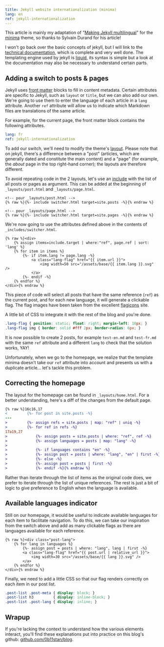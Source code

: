 ```yaml
---
title: Jekyll website internationalization (minima)
lang: en
ref: jekyll-internationalization
---
```


This article is mainly my adaptation of "[Making Jekyll multilingual](https://sylvaindurand.org/making-jekyll-multilingual/)" for the [minima](https://github.com/jekyll/minima) theme, so thanks to Sylvain Durand for his article!

I won't go back over the basic concepts of jekyll, but I will link to the [technical documentation](https://jekyllrb.com/docs/), which is complete and very well done.
The templating engine used by jekyll is [liquid](https://github.com/Shopify/liquid), its syntax is simple but a look at the documentation may also be necessary to understand certain parts.

## Adding a switch to posts & pages

Jekyll uses [front matter](https://jekyllrb.com/docs/front-matter/) blocks to fill in content metadata.
Certain attributes are specific to Jekyll, such as `layout` or `title`, but we can also add our own.
We're going to use them to enter the language of each article in a `lang` attribute.
Another `ref` attribute will allow us to indicate which Markdown files are translations of the same article.

For example, for the current page, the front matter block contains the following attributes.

```yaml
lang: fr
ref: jekyll-internationalization
```

To add our switch, we'll need to modify the theme's [layout](https://github.com/jekyll/minima).
Please note that on jekyll, there's a difference between a "post" (articles, which are generally dated and constitute the main content) and a "page" (for example, the *about* page in the top right-hand corner); the layouts are therefore different.

To avoid repeating code in the 2 layouts, let's use an [include](https://jekyllrb.com/docs/includes/) with the list of all posts or pages as argument.
This can be added at the beginning of `_layouts/post.html` and `_layouts/page.html`.

```liquid
<!-- pour _layouts/post.html -->
{% raw %}{%- include switcher.html target=site.posts -%}{% endraw %}

<!-- pour _layouts/page.html -->
{% raw %}{%- include switcher.html target=site.pages -%}{% endraw %}
```

We're now going to use the attributes defined above in the contents of `_includes/switcher.html`.

```liquid
{% raw %}<div>
    {% assign items=include.target | where:"ref", page.ref | sort: 'lang' %}
    {% for item in items %}
        {%- if item.lang != page.lang -%}
            <a class="lang-flag" href="{{ item.url }}">
                <img width=50 src="/assets/base/{{ item.lang }}.svg" />
            </a>
        {%- endif -%}
    {% endfor %}
</div>{% endraw %}
```

This piece of code will select all posts that have the same reference (`ref`) as the current post, and for each new language, it will generate a clickable flag.
The flag images have been taken from the excellent [flagicons](https://flagicons.lipis.dev/) site.

A little bit of CSS to integrate it with the rest of the blog and you're done.

```css
.lang-flag { position: static; float: right; margin-left: 10px; }
.lang-flag img { border: solid #fff 2px; border-radius: 6px; }
```

It is now possible to create 2 posts, for example `test-en.md` and `test-fr.md` with the same `ref` attribute and a different `lang` to check that the solution works, YAY!

Unfortunately, when we go to the homepage, we realize that the template minima doesn't take our `ref` attribute into account and presents us with a duplicate article... let's tackle this problem.

## Correcting the homepage

The layout for the homepage can be found in `_layouts/home.html`.
For a better understanding, here's a diff of the changes from the default page.

```diff
{% raw %}16c16,17
<         {%- for post in site.posts -%}
---
>         {%- assign refs = site.posts | map: "ref" | uniq -%}
>         {%- for ref in refs -%}
17a19,27
>             {%- assign posts = site.posts | where: "ref", ref -%}
>             {%- assign languages = posts | map: "lang" -%}
>
>             {%- if languages contains "en" -%}
>             {%- assign post = posts | where: "lang", "en" | first -%}
>             {%- else -%}
>             {%- assign post = posts | first -%}
>             {%- endif -%}{% endraw %}
```

Rather than iterate through the list of items as the original code does, we prefer to iterate through the list of unique references.
The rest is just a bit of logic to give preference to English when the language is available.

## Available languages indicator

Still on our homepage, it would be useful to indicate available languages for each item to facilitate navigation.
To do this, we can take our inspiration from the switch above and add as many clickable flags as there are languages available for each reference.

```liquid
{% raw %}<div class="post-lang">
    {% for lang in languages %}
        {%- assign post = posts | where: "lang", lang | first -%}
        <a class="lang-flag" href="{{ post.url | relative_url }}">
            <img width=30 src="/assets/base/{{ lang }}.svg" />
        </a>
    {% endfor %}
</div>{% endraw %}
```

Finally, we need to add a little CSS so that our flag renders correctly on each item in our post list.

```css
.post-list .post-meta { display: block; }
.post-list h3         { display: inline-block; }
.post-list .post-lang { display: inline; }
```

## Wrapup

If you're lacking the context to understand how the various elements interact, you'll find these explanations put into practice on this blog's github: [github.com/0b11stan/blog](https://github.com/0b11stan/blog).

